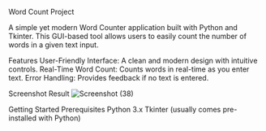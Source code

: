 Word Count Project

A simple yet modern Word Counter application built with Python and Tkinter.
This GUI-based tool allows users to easily count the number of words in a given text input.

Features
User-Friendly Interface: A clean and modern design with intuitive controls.
Real-Time Word Count: Counts words in real-time as you enter text.
Error Handling: Provides feedback if no text is entered.

Screenshot Result
![Screenshot (38)](https://github.com/user-attachments/assets/edb52984-1335-4d39-a86f-1dc6e8fd94b5)


Getting Started
Prerequisites
Python 3.x
Tkinter (usually comes pre-installed with Python)
